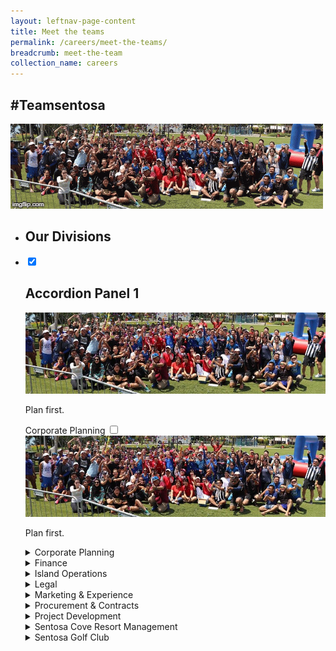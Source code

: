 ```yaml
---
layout: leftnav-page-content
title: Meet the teams
permalink: /careers/meet-the-teams/
breadcrumb: meet-the-team
collection_name: careers
---
```

<h2>#Teamsentosa</h2>  

  <div class="col is-12">
	<figure style="margin: 0;position: relative;">
        <img src="../images/careers/hero-banner-gif-version.gif" alt="Meet The Teams"/>
        </figure>
  </div>

<div class="accordion">
   <ul class="accordion__wrapper">  
       <li class="accordion__header">
          <h2>Our Divisions</h2>
       </li>   
       <li class="accordion__item">
          <input type="checkbox" checked>
          <span class="entypo-up-open-big"></span>
          <h2>Accordion Panel 1</h2>
          <div class="panel">
              <figure style="margin:0;">
		<img src="../images/careers/hero-banner.jpg" alt="Corporate Planning"/>
		<p>Plan first.</p>
		</figure>
          </div> 
        </li> 

<div>
  <label class="labelHeader" for="toggler-id-1">Corporate Planning</label>
  <input type="checkbox" id="toggler-id-1" class="toggler" />
  <div class="row toggler-content">
	  <div class="col is-10">
		<figure style="margin:0;">
		<img src="../images/careers/hero-banner.jpg" alt="Corporate Planning"/>
		<p>Plan first.</p>
		</figure>
	  </div>
	  <div class="col is-2">
		<figure style="margin:0;"></figure>
	  </div>	  
  </div>
</div>

<details>
      <input type="checkbox" class="toggler" />
      <summary>Corporate Planning</summary>	
    	<div class="row toggler-content">
		<div class="col is-10">
			<figure style="margin:0;">
			<img src="../images/careers/hero-banner.jpg" alt="Corporate Planning"/>
			</figure>
		</div>
		<div class="col is-2">
			<figure style="margin:0;"></figure>
		</div>
	</div>
	<p>Plan first.</p>
   	 
</details>

<details>
      <summary>Finance</summary>	
    <div class="row">
	<div class="col is-10">
		<figure style="margin:0;">
		<img class="slide-img" src="../images/careers/hero-banner.jpg" alt="Finance"/>	
		</figure>
	</div>
	    	<div class="col is-2">
		<figure style="margin:0;">
		</figure>
	</div>
</div>
    <p>
      Money matters.
    </p>
</details>

<details>
      <summary>Island Operations</summary>
    <div class="row">
	<div class="col is-10">
		<figure style="margin:0;">
		<img src="../images/careers/hero-banner.jpg" alt="Island Operations"/>
		</figure>
	</div>
	    <div class="col is-2">
		<figure style="margin:0;">
		</figure>
	</div>
</div>
    <p>
      island matters.
    </p>
</details>

<details>
      <summary>Legal</summary>	
    <div class="row">
	<div class="col is-10">
		<figure style="margin:0;">
		<img src="../images/careers/hero-banner.jpg" alt="Legal"/>
		</figure>
	</div>
	    <div class="col is-2">
		<figure style="margin:0;">
		</figure>
	</div>
</div>
    <p>
      English matters.
    </p>
</details>

<details>
      <summary>Marketing & Experience</summary>
    <div class="row">
	<div class="col is-10">
		<figure style="margin:0;">
		<img src="../images/careers/hero-banner.jpg" alt="Marketing & Experience"/>
		</figure>
	</div>
	    <div class="col is-2">
		<figure style="margin:0;">
		</figure>
	</div>
</div>
    <p>
      Buiness matters.
    </p>
</details>

<details>
      <summary>Procurement & Contracts</summary>	
    <div class="row">
	<div class="col is-10">
		<figure style="margin:0;">
		<img src="../images/careers/hero-banner.jpg" alt="Procurement & Contracts"/>
		</figure>
	</div>
	    <div class="col is-2">
		<figure style="margin:0;">
		</figure>
	</div>
</div>
    <p>
      Process matters.
    </p>
</details>

<details>
      <summary>Project Development</summary>
    <div class="row">
	<div class="col is-10">
		<figure style="margin:0;">
		<img src="../images/careers/hero-banner.jpg" alt="Project Development"/>
		</figure>
	</div>
	    <div class="col is-2">
		<figure style="margin:0;">
		</figure>
	</div>
</div>
    <p>
      Project matters.
    </p>
</details>

<details>
      <summary>Sentosa Cove Resort Management</summary>	
    <div class="row">
	<div class="col is-10">
		<figure style="margin:0;">
		<img src="../images/careers/hero-banner.jpg" alt="Sentosa Cove Resort Management"/>
		</figure>
	</div>
	    <div class="col is-2">
		<figure style="margin:0;">
		</figure>
	</div>
</div>
    <p>
      Cove matters.
    </p>
</details>

<details>
      <summary>Sentosa Golf Club</summary>
    <div class="row">
	<div class="col is-10">
		<figure style="margin:0;">
		<img src="../images/careers/hero-banner.jpg" alt="Sentosa Golf Club"/>
		</figure>
	</div>
	    <div class="col is-2">
		<figure style="margin:0;">
		</figure>
	</div>
</div>
    <p>
      Golf matters.
    </p>
</details>
